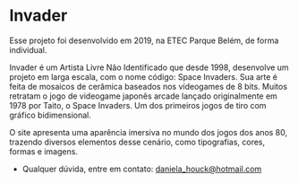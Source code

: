 # Invader

Esse projeto foi desenvolvido em 2019, na ETEC Parque Belém, de forma individual. 

Invader é um Artista Livre Não Identificado que desde 1998, desenvolve um projeto em larga escala, com o nome código: Space Invaders. Sua arte é feita de mosaicos de cerâmica baseados nos vídeogames de 8 bits. Muitos retratam o jogo de videogame japonês arcade lançado originalmente em 1978 por Taito, o Space Invaders. Um dos primeiros jogos de tiro com gráfico bidimensional.

O site apresenta uma aparência imersiva no mundo dos jogos dos anos 80, trazendo diversos elementos desse cenário, como tipografias, cores, formas e imagens. 

* Qualquer dúvida, entre em contato: daniela_houck@hotmail.com

